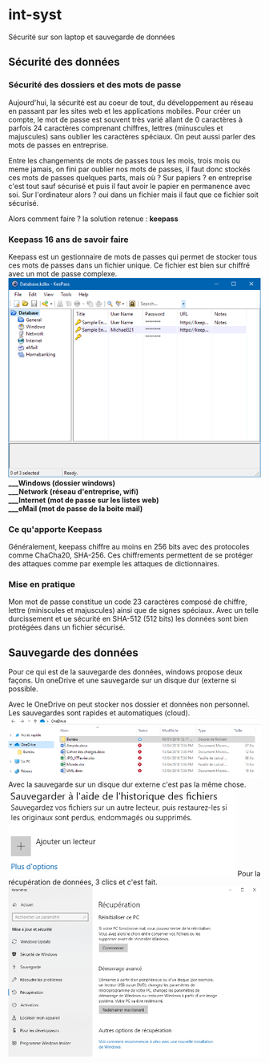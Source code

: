 # int-syst
Sécurité sur son laptop et sauvegarde de données

## Sécurité des données

### Sécurité des dossiers et des mots de passe
Aujourd'hui, la sécurité est au coeur de tout, du développement au réseau en passant par les sites web et les applications mobiles. Pour créer un compte, le mot de passe est souvent très varié allant de 0 caractères à parfois 24 caractères comprenant chiffres, lettres (minuscules et majuscules) sans oublier les caractères spéciaux.
On peut aussi parler des mots de passes en entreprise.

Entre les changements de mots de passes tous les mois, trois mois ou meme jamais, on fini par oublier nos mots de passes, il faut donc stockés ces mots de passes quelques parts, mais où ?
Sur papiers ? en entreprise c'est tout sauf sécurisé et puis il faut avoir le papier en permanence avec soi.
Sur l'ordinateur alors ? oui dans un fichier mais il faut que ce fichier soit sécurisé.

Alors comment faire ? la solution retenue : **keepass**

### Keepass 16 ans de savoir faire
Keepass est un gestionnaire de mots de passes qui permet de stocker tous ces mots de passes dans un fichier unique. Ce fichier est bien sur chiffré avec un mot de passe complexe.
![](keepass.PNG)
**___Windows    (dossier windows)**     
**___Network    (réseau d'entreprise, wifi)**    
**___Internet   (mot de passe sur les listes web)**         
**___eMail      (mot de passe de la boite mail)**     

### Ce qu'apporte Keepass
Généralement, keepass chiffre au moins en 256 bits avec des protocoles comme ChaCha20, SHA-256. Ces chiffrements permettent de se protéger des attaques comme par exemple les attaques de dictionnaires.

### Mise en pratique
Mon mot de passe constitue un code 23 caractères composé de chiffre, lettre (miniscules et majuscules) ainsi que de signes spéciaux. Avec un telle durcissement et ue sécurité en SHA-512 (512 bits) les données sont bien protégées dans un fichier sécurisé.

## Sauvegarde des données 
Pour ce qui est de la sauvegarde des données, windows propose deux façons. Un oneDrive et une sauvegarde sur un disque dur (externe si possible. 

Avec le OneDrive on peut stocker nos dossier et données non personnel. Les sauvegardes sont rapides et automatiques (cloud).
![](onedrive.PNG)
Avec la sauvegarde sur un disque dur externe c'est pas la même chose.
![](sauvegarde.PNG)
Pour la récupération de données, 3 clics et c'est fait.
![](recuperation.PNG)
